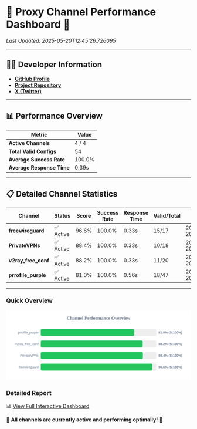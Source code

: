 # 🌟 Proxy Channel Performance Dashboard 🌟

_Last Updated: 2025-05-20T12:45:26.726095_

---

## 👩‍💻 Developer Information

- **[GitHub Profile](https://github.com/4n0nymou3)**  
- **[Project Repository](https://github.com/4n0nymou3/multi-proxy-config-fetcher)**  
- **[X (Twitter)](https://x.com/4n0nymou3)**  

---

## 📊 Performance Overview

| Metric                | Value       |
|-----------------------|-------------|
| **Active Channels**   | 4 / 4       |
| **Total Valid Configs** | 54          |
| **Average Success Rate** | 100.0%      |
| **Average Response Time** | 0.39s       |

---

## 📋 Detailed Channel Statistics

| Channel          | Status     | Score  | Success Rate | Response Time | Valid/Total | Last Success               |
|------------------|------------|--------|--------------|---------------|-------------|----------------------------|
| **freewireguard**  | ✅ Active  | 96.6%  | 100.0% | 0.33s         | 15/17       | 2025-05-20T12:45:26.724316 |
| **PrivateVPNs**  | ✅ Active  | 88.4%  | 100.0% | 0.33s         | 10/18       | 2025-05-20T12:45:26.363750 |
| **v2ray_free_conf**  | ✅ Active  | 88.2%  | 100.0% | 0.33s         | 11/20       | 2025-05-20T12:45:26.001938 |
| **prrofile_purple**  | ✅ Active  | 81.0%  | 100.0% | 0.56s         | 18/47       | 2025-05-20T12:45:25.588095 |

---

### Quick Overview
<div align="center">
  <a href="https://raw.githubusercontent.com/nullluser/NullRepo/refs/heads/main/assets/channel_stats_chart.svg">
    <img src="https://raw.githubusercontent.com/nullluser/NullRepo/refs/heads/main/assets/channel_stats_chart.svg" alt="Source Performance Statistics" width="800">
  </a>
</div>

### Detailed Report
📊 [View Full Interactive Dashboard](https://htmlpreview.github.io/?https://github.com/nullluser/NullRepo/blob/main/assets/performance_report.html)

🎉 **All channels are currently active and performing optimally!** 🎉
